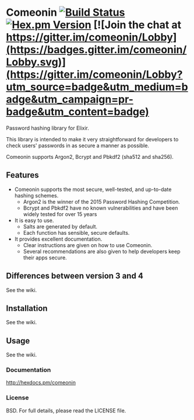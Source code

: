 # Comeonin [![Build Status](https://travis-ci.org/riverrun/comeonin.svg?branch=master)](https://travis-ci.org/riverrun/comeonin) [![Hex.pm Version](http://img.shields.io/hexpm/v/comeonin.svg)](https://hex.pm/packages/comeonin) [![Join the chat at https://gitter.im/comeonin/Lobby](https://badges.gitter.im/comeonin/Lobby.svg)](https://gitter.im/comeonin/Lobby?utm_source=badge&utm_medium=badge&utm_campaign=pr-badge&utm_content=badge)

Password hashing library for Elixir.

This library is intended to make it very straightforward for developers to check users' passwords in as secure a manner as possible.

Comeonin supports Argon2, Bcrypt and Pbkdf2 (sha512 and sha256).

## Features

* Comeonin supports the most secure, well-tested, and up-to-date hashing schemes.
    * Argon2 is the winner of the 2015 Password Hashing Competition.
    * Bcrypt and Pbkdf2 have no known vulnerabilities and have been widely tested for over 15 years
* It is easy to use.
    * Salts are generated by default.
    * Each function has sensible, secure defaults.
* It provides excellent documentation.
    * Clear instructions are given on how to use Comeonin.
    * Several recommendations are also given to help developers keep their apps secure.

## Differences between version 3 and 4

See the wiki.

## Installation

See the wiki.

## Usage

See the wiki.

### Documentation

http://hexdocs.pm/comeonin

### License

BSD. For full details, please read the LICENSE file.
